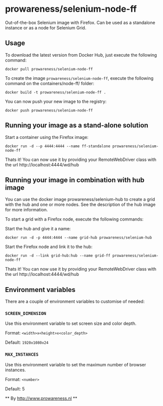 prowareness/selenium-node-ff
============================

Out-of-the-box Selenium image with Firefox. Can be used as a standalone instance or as a node for Selenium Grid.

Usage
-----

To download the latest version from Docker Hub, just execute the following command:

    docker pull prowareness/selenium-node-ff

To create the image `prowareness/selenium-node-ff`, execute the following command on the containers/node-ff/ folder:

    docker build -t prowareness/selenium-node-ff .

You can now push your new image to the registry:

    docker push prowareness/selenium-node-ff

Running your image as a stand-alone solution
--------------------------------------------

Start a container using the Firefox image:

    docker run -d --p 4444:4444 --name ff-standalone prowareness/selenium-node-ff

Thats it! You can now use it by providing your RemoteWebDriver class with the url http://localhost:4444/wd/hub

Running your image in combination with hub image
--------------------------------------------

You can use the docker image prowareness/selenium-hub to create a grid with the hub and one or more nodes. 
See the description of the hub image for more information.

To start a grid with a Firefox node, execute the following commands:

Start the hub and give it a name:

    docker run -d -p 4444:4444 --name grid-hub prowareness/selenium-hub

Start the Firefox node and link it to the hub:

    docker run -d --link grid-hub:hub --name grid-ff prowareness/selenium-node-ff

Thats it! You can now use it by providing your RemoteWebDriver class with the url http://localhost:4444/wd/hub

Environment variables
---------------------

There are a couple of environment variables to customise of needed:

### `SCREEN_DIMENSION` ###

Use this environment variable to set screen size and color depth.

Format: `<width>x<height>x<color_depth>`

Default: `1920x1080x24`

### `MAX_INSTANCES` ###

Use this environment variable to set the maximum number of browser instances.

Format: `<number>`

Default: 5

** By http://www.prowareness.nl **

